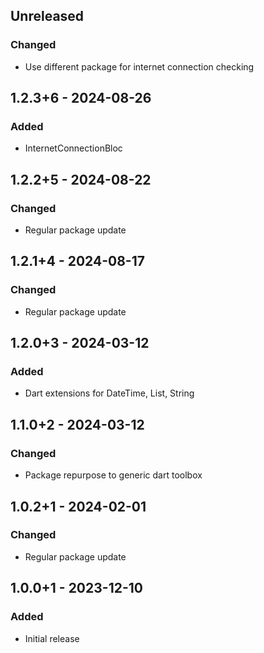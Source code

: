 ## Unreleased
### Changed
- Use different package for internet connection checking

## 1.2.3+6 - 2024-08-26
### Added
- InternetConnectionBloc

## 1.2.2+5 - 2024-08-22
### Changed
- Regular package update

## 1.2.1+4 - 2024-08-17
### Changed
- Regular package update

## 1.2.0+3 - 2024-03-12
### Added
- Dart extensions for DateTime, List, String

## 1.1.0+2 - 2024-03-12
### Changed
- Package repurpose to generic dart toolbox

## 1.0.2+1 - 2024-02-01
### Changed
- Regular package update

## 1.0.0+1 - 2023-12-10
### Added
- Initial release
